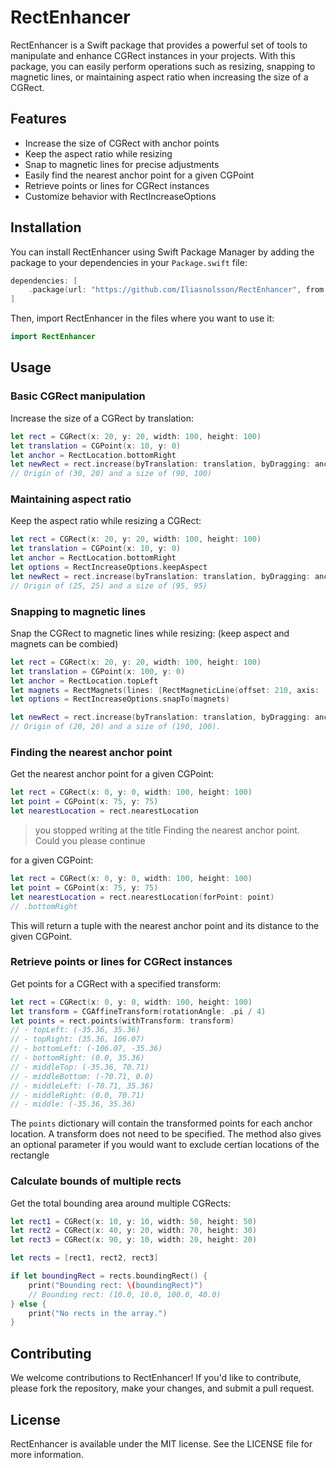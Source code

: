 RectEnhancer
============

RectEnhancer is a Swift package that provides a powerful set of tools to manipulate and enhance CGRect instances in your projects. With this package, you can easily perform operations such as resizing, snapping to magnetic lines, or maintaining aspect ratio when increasing the size of a CGRect.

Features
--------

*   Increase the size of CGRect with anchor points
*   Keep the aspect ratio while resizing
*   Snap to magnetic lines for precise adjustments
*   Easily find the nearest anchor point for a given CGPoint
*   Retrieve points or lines for CGRect instances
*   Customize behavior with RectIncreaseOptions

Installation
------------

You can install RectEnhancer using Swift Package Manager by adding the package to your dependencies in your `Package.swift` file:


```swift
dependencies: [
    .package(url: "https://github.com/Iliasnolsson/RectEnhancer", from: Version(1,0,0)..<Version(2,0,0))
]
```

Then, import RectEnhancer in the files where you want to use it:

```swift
import RectEnhancer
```

Usage
-----

### Basic CGRect manipulation

Increase the size of a CGRect by translation:


```swift
let rect = CGRect(x: 20, y: 20, width: 100, height: 100)
let translation = CGPoint(x: 10, y: 0)
let anchor = RectLocation.bottomRight
let newRect = rect.increase(byTranslation: translation, byDragging: anchor)
// Origin of (30, 20) and a size of (90, 100)
```

### Maintaining aspect ratio

Keep the aspect ratio while resizing a CGRect:


```swift
let rect = CGRect(x: 20, y: 20, width: 100, height: 100)
let translation = CGPoint(x: 10, y: 0)
let anchor = RectLocation.bottomRight
let options = RectIncreaseOptions.keepAspect
let newRect = rect.increase(byTranslation: translation, byDragging: anchor, options: options)
// Origin of (25, 25) and a size of (95, 95)
```

### Snapping to magnetic lines

Snap the CGRect to magnetic lines while resizing: (keep aspect and magnets can be combied)


```swift
let rect = CGRect(x: 20, y: 20, width: 100, height: 100)
let translation = CGPoint(x: 100, y: 0)
let anchor = RectLocation.topLeft
let magnets = RectMagnets(lines: [RectMagneticLine(offset: 210, axis: .horizontal)], snapOnDistance: 10)
let options = RectIncreaseOptions.snapTo(magnets)

let newRect = rect.increase(byTranslation: translation, byDragging: anchor, options: options)
// Origin of (20, 20) and a size of (190, 100).
```

### Finding the nearest anchor point

Get the nearest anchor point for a given CGPoint:

```swift
let rect = CGRect(x: 0, y: 0, width: 100, height: 100)
let point = CGPoint(x: 75, y: 75)
let nearestLocation = rect.nearestLocation
```

> you stopped writing at the title Finding the nearest anchor point. Could you please continue

for a given CGPoint:

```swift
let rect = CGRect(x: 0, y: 0, width: 100, height: 100)
let point = CGPoint(x: 75, y: 75)
let nearestLocation = rect.nearestLocation(forPoint: point)
// .bottomRight
```

This will return a tuple with the nearest anchor point and its distance to the given CGPoint.

### Retrieve points or lines for CGRect instances

Get points for a CGRect with a specified transform:

```swift
let rect = CGRect(x: 0, y: 0, width: 100, height: 100)
let transform = CGAffineTransform(rotationAngle: .pi / 4)
let points = rect.points(withTransform: transform)
// - topLeft: (-35.36, 35.36)
// - topRight: (35.36, 106.07)
// - bottomLeft: (-106.07, -35.36)
// - bottomRight: (0.0, 35.36)
// - middleTop: (-35.36, 70.71)
// - middleBottom: (-70.71, 0.0)
// - middleLeft: (-70.71, 35.36)
// - middleRight: (0.0, 70.71)
// - middle: (-35.36, 35.36)
```

The `points` dictionary will contain the transformed points for each anchor location. A transform does not need to be specified. The method also gives an optional parameter if you would want to exclude certian locations of the rectangle 

### Calculate bounds of multiple rects

Get the total bounding area around multiple CGRects:

```swift
let rect1 = CGRect(x: 10, y: 10, width: 50, height: 50)
let rect2 = CGRect(x: 40, y: 20, width: 70, height: 30)
let rect3 = CGRect(x: 90, y: 10, width: 20, height: 20)

let rects = [rect1, rect2, rect3]

if let boundingRect = rects.boundingRect() {
    print("Bounding rect: \(boundingRect)") 
    // Bounding rect: (10.0, 10.0, 100.0, 40.0)
} else {
    print("No rects in the array.")
}
```

Contributing
------------

We welcome contributions to RectEnhancer! If you'd like to contribute, please fork the repository, make your changes, and submit a pull request.

License
-------

RectEnhancer is available under the MIT license. See the LICENSE file for more information.
